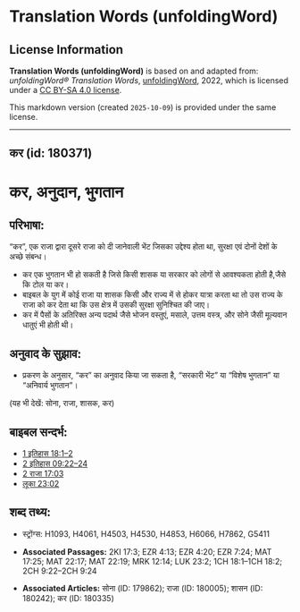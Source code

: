 # Translation Words (unfoldingWord)

## License Information

**Translation Words (unfoldingWord)** is based on and adapted from: _unfoldingWord® Translation Words_, [unfoldingWord](https://unfoldingword.org/utw), 2022, which is licensed under a [CC BY-SA 4.0 license](https://creativecommons.org/licenses/by-sa/4.0/legalcode.en).

This markdown version (created `2025-10-09`) is provided under the same license.



--------------------------------

## कर (id: 180371)

कर, अनुदान, भुगतान
==================

परिभाषा:
--------

“कर”, एक राजा द्वारा दूसरे राजा को दी जानेवाली भेंट जिसका उद्देश्य होता था, सुरक्षा एवं दोनों देशों के अच्छे संबन्ध।

* कर एक भुगतान भी हो सकती है जिसे किसी शासक या सरकार को लोगों से आवश्यकता होती है,जैसे कि टोल या कर।
* बाइबल के युग में कोई राजा या शासक किसी और राज्य में से होकर यात्रा करता था तो उस राज्य के राजा को कर देता था कि उस क्षेत्र में उसकी सुरक्षा सुनिश्चित की जाए।
* कर में पैसों के अतिरिक्त अन्य पदार्थ जैसे भोजन वस्तुएं, मसाले, उत्तम वस्त्र, और सोने जैसी मूल्यवान धातुएं भी होती थी।

अनुवाद के सुझाव:
----------------

* प्रकरण के अनुसार, “कर” का अनुवाद किया जा सकता है, “सरकारी भेंट” या “विशेष भुगतान” या “अनिवार्य भुगतान”।

(यह भी देखें: सोना, राजा, शासक, कर)

बाइबल सन्दर्भ:
--------------

* [1 इतिहास 18:1–2](https://ref.ly/1Chr0:0)
* [2 इतिहास 09:22–24](https://ref.ly/2Chr0:0)
* [2 राजा 17:03](https://ref.ly/2Kgs0:0)
* [लूका 23:02](https://ref.ly/Luke23:2)

शब्द तथ्य:
----------

* स्ट्रोंग्स: H1093, H4061, H4503, H4530, H4853, H6066, H7862, G5411

* **Associated Passages:** 2KI 17:3; EZR 4:13; EZR 4:20; EZR 7:24; MAT 17:25; MAT 22:17; MAT 22:19; MRK 12:14; LUK 23:2; 1CH 18:1–1CH 18:2; 2CH 9:22–2CH 9:24
* **Associated Articles:** सोना (ID: 179862); राजा (ID: 180005); शासन (ID: 180242); कर (ID: 180335)

